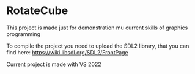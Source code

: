 # RotateCube

This project is made just for demonstration mu current skills of graphics programming

To compile the project you need to upload the SDL2 library, that you can find here: https://wiki.libsdl.org/SDL2/FrontPage

Current project is made with VS 2022

